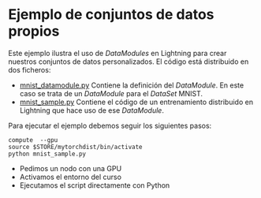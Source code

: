 # Ejemplo de conjuntos de datos propios

Este ejemplo ilustra el uso de *DataModules* en Lightning para crear nuestros conjuntos de datos personalizados.
El código está distribuido en dos ficheros:
- [mnist_datamodule.py](https://github.com/diegoandradecanosa/Cesga2023Courses/blob/main/pytorch_dist/lightning/004/mnist_datamodule.py) Contiene la definición del 
*DataModule*. En este caso se trata de un *DataModule* para el *DataSet* MNIST.
- [mnist_sample.py](https://github.com/diegoandradecanosa/Cesga2023Courses/blob/main/pytorch_dist/lightning/004/mnist_sample.py) Contiene el código de un entrenamiento 
distribuido en Lightning que hace uso de ese *DataModule*.

Para ejecutar el ejemplo debemos seguir los siguientes pasos:
```
compute  --gpu
source $STORE/mytorchdist/bin/activate
python mnist_sample.py
```
- Pedimos un nodo con una GPU 
- Activamos el entorno del curso
- Ejecutamos el script directamente con Python

